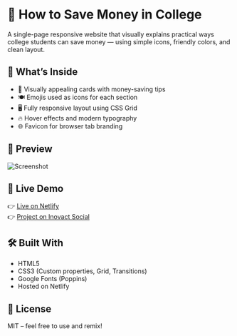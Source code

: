 # 💸 How to Save Money in College

A single-page responsive website that visually explains practical ways college students can save money — using simple icons, friendly colors, and clean layout.

## 🧠 What’s Inside

- 🎨 Visually appealing cards with money-saving tips
- 🍽️ Emojis used as icons for each section
- 🖥️ Fully responsive layout using CSS Grid
- 🔥 Hover effects and modern typography
- 🌐 Favicon for browser tab branding

## 🚀 Preview

![Screenshot](preview.png) <!-- Or use a Netlify-deployed screenshot URL -->

## 📂 Live Demo

👉 [Live on Netlify](https://savemoneyforclg.netlify.app/)  
👉 [Project on Inovact Social](https://www.inovact.in/your-project-link)

## 🛠️ Built With

- HTML5
- CSS3 (Custom properties, Grid, Transitions)
- Google Fonts (Poppins)
- Hosted on Netlify

## 📄 License

MIT – feel free to use and remix!
